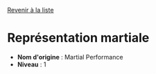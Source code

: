 [Revenir à la liste](list.md)

# Représentation martiale

 * **Nom d'origine** : Martial Performance
 * **Niveau** : 1


